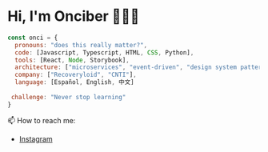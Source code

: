 # Hi, I'm Onciber 👋🔭🌱
```javascript
const onci = {
  pronouns: "does this really matter?",
  code: [Javascript, Typescript, HTML, CSS, Python],
  tools: [React, Node, Storybook],
  architecture: ["microservices", "event-driven", "design system pattern"],
  company: ["Recoveryloid", "CNTI"],
  language: [Español, English, 中文]
  
 challenge: "Never stop learning"
}
```
📫 How to reach me:
-  [Instagram](https://www.instagram.com/onciberjb/)


<!--
**Onciberjb/Onciberjb** is a ✨ _special_ ✨ repository because its `README.md` (this file) appears on your GitHub profile.

Here are some ideas to get you started:

- 🔭 I’m currently working on ...
- 🌱 I’m currently learning ...
- 👯 I’m looking to collaborate on ...
- 🤔 I’m looking for help with ...
- 💬 Ask me about ...
- 📫 How to reach me: ...
- 😄 Pronouns: ...
- ⚡ Fun fact: ...
-->
